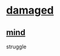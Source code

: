 # [damaged](https://github.com/Thrillberg/my-first-repository/milestone/1)

## [mind](https://github.com/Thrillberg/my-first-repository/issues/1)

struggle

